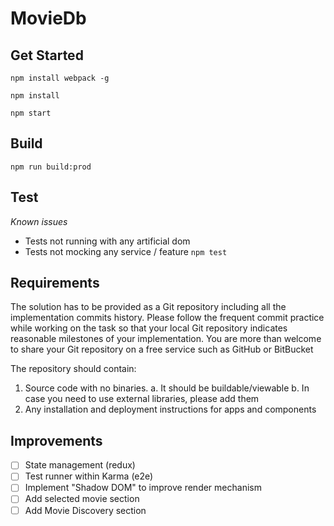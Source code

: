 # MovieDb

## Get Started
 ```npm install webpack -g```
 
 ```npm install```
 
 ```npm start```

## Build
```npm run build:prod```

## Test
*Known issues*
- Tests not running with any artificial dom
- Tests not mocking any service / feature
```npm test```

## Requirements
The solution has to be provided as a Git repository including all the implementation commits history. Please follow the frequent commit practice while working on the task so that your local Git repository indicates reasonable milestones of your implementation. You are more than welcome to share your Git repository on a free service such as GitHub or BitBucket

The repository should contain:
1. Source code with no binaries.
a. It should be buildable/viewable
b. In case you need to use external libraries, please add them
2. Any installation and deployment instructions for apps and components

## Improvements
- [ ] State management (redux)
- [ ] Test runner within Karma (e2e)
- [ ] Implement "Shadow DOM" to improve render mechanism
- [ ] Add selected movie section
- [ ] Add Movie Discovery section
